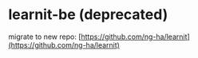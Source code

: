# learnit-be (deprecated)
migrate to new repo: [https://github.com/ng-ha/learnit](https://github.com/ng-ha/learnit)
